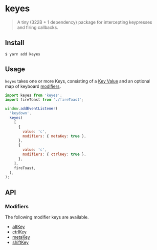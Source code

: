 # keyes

> A tiny (322B + 1 dependency) package for intercepting keypresses
> and firing callbacks.

## Install

```
$ yarn add keyes
```

## Usage

`keyes` takes one or more Keys, consisting of a
[Key Value](https://developer.mozilla.org/en-US/docs/Web/API/KeyboardEvent/key/Key_Values) and an
optional map of keyboard [modifiers](#modifiers).

```js
import keyes from 'keyes';
import fireToast from './fireToast';

window.addEventListener(
  'keydown',
  keyes(
    [
      {
        value: 'c',
        modifiers: { metaKey: true },
      },
      {
        value: 'c',
        modifiers: { ctrlKey: true },
      },
    ],
    fireToast,
  ),
);
```

## API

### Modifiers

The following modifier keys are available.

- [altKey](https://developer.mozilla.org/en-US/docs/Web/API/KeyboardEvent/altKey)
- [ctrlKey](https://developer.mozilla.org/en-US/docs/Web/API/KeyboardEvent/ctrlKey)
- [metaKey](https://developer.mozilla.org/en-US/docs/Web/API/KeyboardEvent/metaKey)
- [shiftKey](https://developer.mozilla.org/en-US/docs/Web/API/KeyboardEvent/shiftKey)
